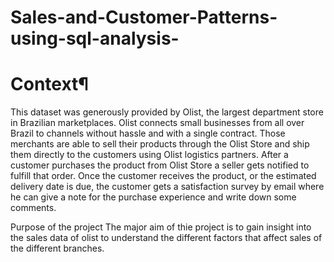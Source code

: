 # Sales-and-Customer-Patterns-using-sql-analysis-

# Context¶
This dataset was generously provided by Olist, the largest department store in Brazilian marketplaces. Olist connects small businesses from all over Brazil to channels without hassle and with a single contract. Those merchants are able to sell their products through the Olist Store and ship them directly to the customers using Olist logistics partners.
After a customer purchases the product from Olist Store a seller gets notified to fulfill that order. Once the customer receives the product, or the estimated delivery date is due, the customer gets a satisfaction survey by email where he can give a note for the purchase experience and write down some comments.

Purpose of the project
The major aim of thie project is to gain insight into the sales data of olist to understand the different factors that affect sales of the different branches.
